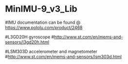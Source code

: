 # MinIMU-9_v3_Lib

#IMU documentation can be found @  https://www.pololu.com/product/2468

#L3GD20H gyroscope
#http://www.st.com/en/mems-and-sensors/l3gd20h.html

#LSM303D accelerometer and magnetometer
#http://www.st.com/en/mems-and-sensors/lsm303d.html
